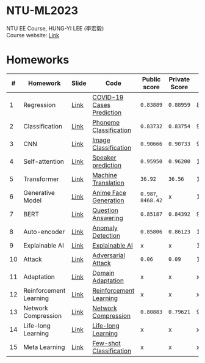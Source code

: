 # NTU-ML2023
NTU EE Course, HUNG-YI LEE (李宏毅)  
Course website: [Link](https://speech.ee.ntu.edu.tw/~hylee/ml/2023-spring.php)

# Homeworks
|#|Homework|Slide|Code|Public score|Private Score|Score|
|-|-|-|-|-|-|-|
|1|Regression|[Link](HW1/HW01.pdf)|[COVID-19 Cases Prediction](HW1/hw1.ipynb)|`0.83889`|`0.88959`|8|
|2|Classification|[Link](HW2/HW02.pdf)|[Phoneme Classification](HW2/ML2023Spring_HW2_2.ipynb)|`0.83732`|`0.83754`|9|
|3|CNN|[Link](HW3/HW03.pdf)|[Image Classification](HW3)|`0.90666`|`0.90733`|9.6|
|4|Self-attention|[Link](HW4/HW04.pdf)|[Speaker prediction](HW4/ML2023_hw04.ipynb)|`0.95950`|`0.96200`|10|
|5|Transformer|[Link](HW5/HW05.pdf)|[Machine Translation](HW5)|`36.92`|`36.56`|10+0.5([report](HW5/ML2023Spring_Bonus_Report.pdf))|
|6|Generative Model|[Link](HW6/HW06.pdf)|[Anime Face Generation](HW6)|`0.987`, `8468.42`|x|10|
|7|BERT|[Link](HW7/HW07.pdf)|[Question Answering](HW7)|`0.85187`|`0.84392`|9.5|
|8|Auto-encoder|[Link](HW8/HW08.pdf)|[Anomaly Detection](HW8/ML2023Spring_HW8.ipynb)|`0.85806`|`0.86123`|10|
|9|Explainable AI|[Link](HW9/HW09.pdf)|[Explainable AI](HW9/HW9_ExplainableAI.ipynb)|x|x|10|
|10|Attack|[Link](HW10/HW10.pdf)|[Adversarial Attack](HW10/ML2023_HW10_sample_code.ipynb)|`0.06`|`0.09`|10|
|11|Adaptation|[Link](HW11/HW11.pdf)|[Domain Adaptation](HW11/hw11_domain_adaptation_en.ipynb)|x|x|x|
|12|Reinforcement Learning|[Link](HW12/HW12.pdf)|[Reinforcement Learning](HW12/ML_2023_hw12_reinforcement_learning.ipynb)|x|x|x|
|13|Network Compression|[Link](HW13/HW13.pdf)|[Network Compression](HW13)|`0.80883`|`0.79621`|9|
|14|Life-long Learning|[Link](HW14/HW14.pdf)|[Life-long Learning](HW14/ml2023_hw14_sample_code.ipynb)|x|x|x|
|15|Meta Learning|[Link](HW15/HW15.pdf)|[Few-shot Classification](HW15/ML2023_HW15_Meta_Learning.ipynb)|x|x|x|
